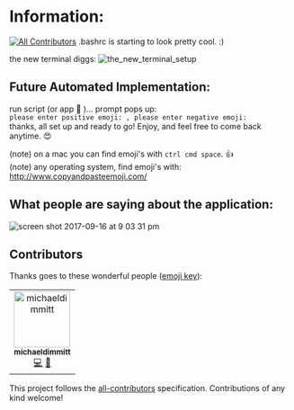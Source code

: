 # Information:
[![All Contributors](https://img.shields.io/badge/all_contributors-1-orange.svg?style=flat-square)](#contributors)
.bashrc is starting to look pretty cool. :)

the new terminal diggs:
![the_new_terminal_setup](https://user-images.githubusercontent.com/11463275/45247956-9058be00-b2c0-11e8-9673-4a300edb0c26.png)

## Future Automated Implementation:
run script (or app 🤔 )... prompt pops up:
<br>`please enter positive emoji: , please enter negative emoji:`
<br>thanks, all set up and ready to go! Enjoy, and feel free to come back anytime. 😍

(note) on a mac you can find emoji's with `ctrl cmd space`. 👍
<br>(note) any operating system, find emoji's with: http://www.copyandpasteemoji.com/

## What people are saying about the application: 
![screen shot 2017-09-16 at 9 03 31 pm](https://user-images.githubusercontent.com/11463275/30517114-a3ac39d4-9b22-11e7-9b35-8ff241fff8bc.png)

## Contributors

Thanks goes to these wonderful people ([emoji key](https://allcontributors.org/docs/en/emoji-key)):

<!-- ALL-CONTRIBUTORS-LIST:START - Do not remove or modify this section -->
<!-- prettier-ignore -->
<table><tr><td align="center"><a href="https://twitter.com/m_dimmitt"><img src="https://avatars1.githubusercontent.com/u/11463275?v=4" width="100px;" alt="michaeldimmitt"/><br /><sub><b>michaeldimmitt</b></sub></a><br /><a href="https://github.com/MichaelDimmitt/emoji-terminal/commits?author=michaeldimmitt" title="Code">💻</a> <a href="https://github.com/MichaelDimmitt/emoji-terminal/commits?author=michaeldimmitt" title="Documentation">📖</a></td></tr></table>

<!-- ALL-CONTRIBUTORS-LIST:END -->

This project follows the [all-contributors](https://github.com/all-contributors/all-contributors) specification. Contributions of any kind welcome!